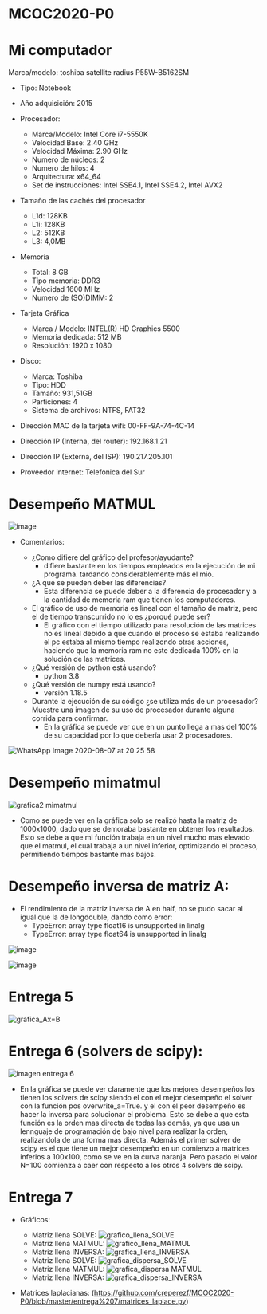 # MCOC2020-P0

# Mi computador

 Marca/modelo: toshiba satellite radius P55W-B5162SM
* Tipo: Notebook
* Año adquisición: 2015
* Procesador:
  * Marca/Modelo: Intel Core i7-5550K
  * Velocidad Base: 2.40 GHz
  * Velocidad Máxima: 2.90 GHz
  * Numero de núcleos: 2 
  * Numero de hilos: 4
  * Arquitectura: x64_64
  * Set de instrucciones: Intel SSE4.1, Intel SSE4.2, Intel AVX2
* Tamaño de las cachés del procesador
  * L1d: 128KB
  * L1i: 128KB
  * L2: 512KB
  * L3: 4,0MB
* Memoria 
  * Total: 8 GB
  * Tipo memoria: DDR3
  * Velocidad 1600 MHz
  * Numero de (SO)DIMM: 2
* Tarjeta Gráfica
  * Marca / Modelo: INTEL(R) HD Graphics 5500
  * Memoria dedicada: 512 MB
  * Resolución: 1920 x 1080
* Disco: 
  * Marca: Toshiba
  * Tipo: HDD
  * Tamaño: 931,51GB
  * Particiones: 4
  * Sistema de archivos: NTFS, FAT32

* Dirección MAC de la tarjeta wifi:  00-FF-9A-74-4C-14 
* Dirección IP (Interna, del router): 192.168.1.21
* Dirección IP (Externa, del ISP): 190.217.205.101
* Proveedor internet: Telefonica del Sur

# Desempeño MATMUL
 
 ![image](https://user-images.githubusercontent.com/69158551/89689590-b59e3e80-d8d2-11ea-89e7-a76008cb0457.png)

  * Comentarios:
 
    * ¿Como difiere del gráfico del profesor/ayudante?
      * difiere bastante en los tiempos empleados en la ejecución de mi programa. tardando considerablemente más el mio.
    * ¿A qué se pueden deber las diferencias?
      * Esta diferencia se puede deber a la diferencia de procesador y a la cantidad de memoria ram que tienen los computadores.
    * El gráfico de uso de memoria es lineal con el tamaño de matriz, pero el de tiempo transcurrido no lo es ¿porqué puede ser?
      * El gráfico con el tiempo utilizado para resolución de las matrices no es lineal debido a que cuando el proceso se estaba realizando el pc estaba al mismo tiempo realizondo otras acciones, haciendo que la memoria ram no este dedicada 100% en la solución de las matrices.
    * ¿Qué versión de python está usando?
      * python 3.8
    * ¿Qué versión de numpy está usando?
      * versión 1.18.5
    * Durante la ejecución de su código ¿se utiliza más de un procesador? Muestre una imagen de su uso de procesador durante alguna corrida para confirmar. 
      * En la gráfica se puede ver que en un punto llega a mas del 100% de su capacidad por lo que debería usar 2 procesadores.
 
![WhatsApp Image 2020-08-07 at 20 25 58](https://user-images.githubusercontent.com/69158551/89698201-efc90980-d8ed-11ea-899e-514e7952712c.jpeg)
      
# Desempeño mimatmul

![grafica2 mimatmul](https://user-images.githubusercontent.com/69158551/89828612-453c2b00-db27-11ea-9cfb-0dd6fc7377cf.png)
  * Como se puede ver en la gráfica solo se realizó hasta la matriz de 1000x1000, dado que se demoraba bastante en obtener los resultados. Esto se debe a que mi función trabaja en un nivel mucho mas elevado que el matmul, el cual trabaja a un nivel inferior, optimizando el proceso, permitiendo tiempos bastante mas bajos.
  
# Desempeño inversa de matriz A:
  * El rendimiento de la matriz inversa de A en half, no se pudo sacar al igual que la de longdouble, dando como error:  
    * TypeError: array type float16 is unsupported in linalg  
    * TypeError: array type float64 is unsupported in linalg 

![image](https://user-images.githubusercontent.com/69158551/90090683-a95f1a80-dcf2-11ea-9e4d-09310c35f9b6.png)

![image](https://user-images.githubusercontent.com/69158551/90090693-aebc6500-dcf2-11ea-9151-513f6bb2402e.png)

# Entrega 5

![grafica_Ax=B](https://user-images.githubusercontent.com/69158551/90441997-e4bd6880-e0a7-11ea-9c13-28efb409c62e.png)


# Entrega 6 (solvers de scipy):
![imagen entrega 6](https://user-images.githubusercontent.com/69158551/90440977-20efc980-e0a6-11ea-93e7-5e32ab5dc7cb.png)
  * En la gráfica se puede ver claramente que los mejores desempeños los tienen los solvers de scipy siendo el con el mejor desempeño el solver con la función pos overwrite_a=True.
  y el con el peor desempeño es hacer la inversa para solucionar el problema. Esto se debe a que esta función es la orden mas directa de todas las demás, ya que usa un lennguaje de programación de bajo nivel para realizar la orden, realizandola de una forma mas directa.
  Además el primer solver de scipy es el que tiene un mejor desempeño en un comienzo a matrices inferios a 100x100, como se ve en la curva naranja. Pero pasado el valor N=100 comienza a caer con respecto a los otros 4 solvers de scipy.

# Entrega 7
  * Gráficos:
    * Matriz llena SOLVE: ![grafico_llena_SOLVE](https://user-images.githubusercontent.com/69158551/90947122-63e0d280-e401-11ea-845a-fb5c81a918ef.png)
    * Matriz llena MATMUL: ![grafico_llena_MATMUL](https://user-images.githubusercontent.com/69158551/90947125-68a58680-e401-11ea-8b4c-b9452b6298d8.png)
    * Matriz llena INVERSA: ![grafica_llena_INVERSA](https://user-images.githubusercontent.com/69158551/90947128-6c390d80-e401-11ea-8b94-af8ccf7b3f8a.png)
    * Matriz llena SOLVE: ![grafica_dispersa_SOLVE](https://user-images.githubusercontent.com/69158551/90947133-72c78500-e401-11ea-84d7-ed075794ecfd.png)
    * Matriz llena MATMUL: ![grafica_dispersa MATMUL](https://user-images.githubusercontent.com/69158551/90947138-765b0c00-e401-11ea-8696-80c4ca41d22f.png)
    * Matriz llena INVERSA: ![grafica_dispersa_INVERSA](https://user-images.githubusercontent.com/69158551/90947140-7955fc80-e401-11ea-94d1-2e744c1ff8f4.png)
 
 * Matrices laplacianas: (https://github.com/creperezf/MCOC2020-P0/blob/master/entrega%207/matrices_laplace.py)
 
    





  
